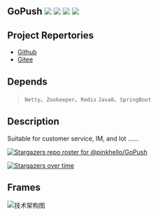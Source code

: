 ## GoPush ![](https://img.shields.io/github/stars/pinkhello/gopush?color=0088ff) ![](https://img.shields.io/github/forks/pinkhello/gopush?color=0088ff) ![](https://img.shields.io/github/issues/pinkhello/gopush?color=0088ff) ![](https://img.shields.io/github/issues-pr/pinkhello/gopush?color=0088ff)

## Project Repertories
- [Github](https://github.com/pinkhello/gopush)
- [Gitee](https://gitee.com/openWolf/gopush)
  
## Depends
> `Netty`、`Zookeeper`、`Redis`
> `Java8`、`SpringBoot`

## Description
Suitable for customer service, IM, and Iot ...... 

[![Stargazers repo roster for @pinkhello/GoPush](https://reporoster.com/stars/pinkhello/GoPush)](https://github.com/pinkhello/GoPush/stargazers)

[![Stargazers over time](https://starchart.cc/PinkHello/GoPush.svg)](https://starchart.cc/PinkHello/GoPush)

## Frames
![技术架构图](https://git.oschina.net/uploads/images/2017/0627/092129_ddd20f29_7872.png "技术架构图")
